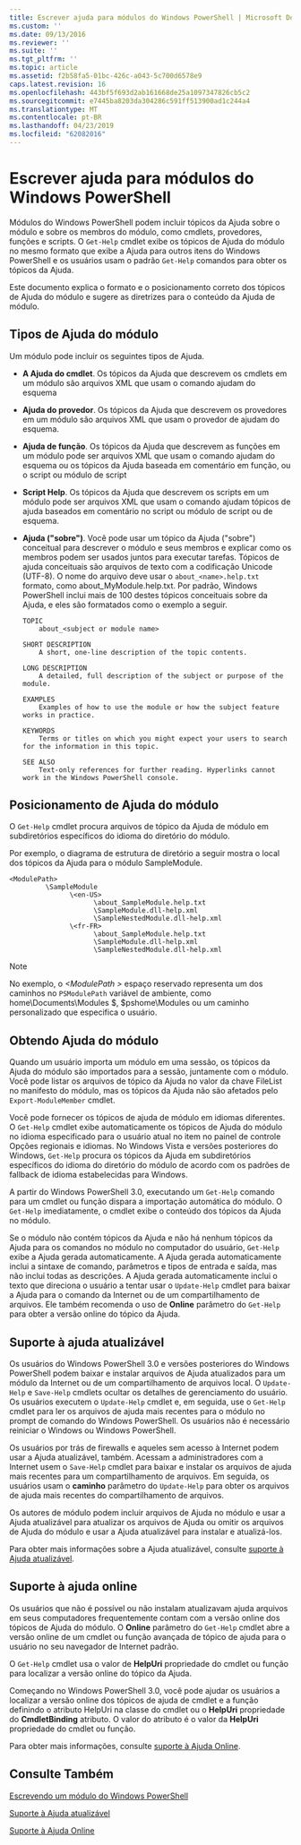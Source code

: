 ```yaml
---
title: Escrever ajuda para módulos do Windows PowerShell | Microsoft Docs
ms.custom: ''
ms.date: 09/13/2016
ms.reviewer: ''
ms.suite: ''
ms.tgt_pltfrm: ''
ms.topic: article
ms.assetid: f2b58fa5-01bc-426c-a043-5c700d6578e9
caps.latest.revision: 16
ms.openlocfilehash: 443bf5f693d2ab161668de25a1097347826cb5c2
ms.sourcegitcommit: e7445ba8203da304286c591ff513900ad1c244a4
ms.translationtype: MT
ms.contentlocale: pt-BR
ms.lasthandoff: 04/23/2019
ms.locfileid: "62082016"
---
```

# <a name="writing-help-for-windows-powershell-modules"></a>Escrever ajuda para módulos do Windows PowerShell

Módulos do Windows PowerShell podem incluir tópicos da Ajuda sobre o módulo e sobre os membros do módulo, como cmdlets, provedores, funções e scripts. O `Get-Help` cmdlet exibe os tópicos de Ajuda do módulo no mesmo formato que exibe a Ajuda para outros itens do Windows PowerShell e os usuários usam o padrão `Get-Help` comandos para obter os tópicos da Ajuda.

Este documento explica o formato e o posicionamento correto dos tópicos de Ajuda do módulo e sugere as diretrizes para o conteúdo da Ajuda de módulo.

## <a name="types-of-module-help"></a>Tipos de Ajuda do módulo

Um módulo pode incluir os seguintes tipos de Ajuda.

- **A Ajuda do cmdlet**. Os tópicos da Ajuda que descrevem os cmdlets em um módulo são arquivos XML que usam o comando ajudam do esquema

- **Ajuda do provedor**. Os tópicos da Ajuda que descrevem os provedores em um módulo são arquivos XML que usam o provedor de ajudam do esquema.

- **Ajuda de função**. Os tópicos da Ajuda que descrevem as funções em um módulo pode ser arquivos XML que usam o comando ajudam do esquema ou os tópicos da Ajuda baseada em comentário em função, ou o script ou módulo de script

- **Script Help**. Os tópicos da Ajuda que descrevem os scripts em um módulo pode ser arquivos XML que usam o comando ajudam tópicos de ajuda baseados em comentário no script ou módulo de script ou de esquema.

- **Ajuda ("sobre")**. Você pode usar um tópico da Ajuda ("sobre") conceitual para descrever o módulo e seus membros e explicar como os membros podem ser usados juntos para executar tarefas. Tópicos de ajuda conceituais são arquivos de texto com a codificação Unicode (UTF-8). O nome do arquivo deve usar o `about_<name>.help.txt` formato, como about_MyModule.help.txt. Por padrão, Windows PowerShell inclui mais de 100 destes tópicos conceituais sobre da Ajuda, e eles são formatados como o exemplo a seguir.

  ```
  TOPIC
      about_<subject or module name>

  SHORT DESCRIPTION
      A short, one-line description of the topic contents.

  LONG DESCRIPTION
      A detailed, full description of the subject or purpose of the module.

  EXAMPLES
      Examples of how to use the module or how the subject feature works in practice.

  KEYWORDS
      Terms or titles on which you might expect your users to search for the information in this topic.

  SEE ALSO
      Text-only references for further reading. Hyperlinks cannot work in the Windows PowerShell console.

  ```

## <a name="placement-of-module-help"></a>Posicionamento de Ajuda do módulo

O `Get-Help` cmdlet procura arquivos de tópico da Ajuda de módulo em subdiretórios específicos do idioma do diretório do módulo.

Por exemplo, o diagrama de estrutura de diretório a seguir mostra o local dos tópicos da Ajuda para o módulo SampleModule.

```
<ModulePath>
         \SampleModule
               \<en-US>
                     \about_SampleModule.help.txt
                     \SampleModule.dll-help.xml
                     \SampleNestedModule.dll-help.xml
               \<fr-FR>
                     \about_SampleModule.help.txt
                     \SampleModule.dll-help.xml
                     \SampleNestedModule.dll-help.xml

```

> [!NOTE]
> No exemplo, o  *\<ModulePath >* espaço reservado representa um dos caminhos no `PSModulePath` variável de ambiente, como home\Documents\Modules $, $pshome\Modules ou um caminho personalizado que especifica o usuário.

## <a name="getting-module-help"></a>Obtendo Ajuda do módulo

Quando um usuário importa um módulo em uma sessão, os tópicos da Ajuda do módulo são importados para a sessão, juntamente com o módulo. Você pode listar os arquivos de tópico da Ajuda no valor da chave FileList no manifesto do módulo, mas os tópicos da Ajuda não são afetados pelo `Export-ModuleMember` cmdlet.

Você pode fornecer os tópicos de ajuda de módulo em idiomas diferentes. O `Get-Help` cmdlet exibe automaticamente os tópicos de Ajuda do módulo no idioma especificado para o usuário atual no item no painel de controle Opções regionais e idiomas. No Windows Vista e versões posteriores do Windows, `Get-Help` procura os tópicos da Ajuda em subdiretórios específicos do idioma do diretório do módulo de acordo com os padrões de fallback de idioma estabelecidas para Windows.

A partir do Windows PowerShell 3.0, executando um `Get-Help` comando para um cmdlet ou função dispara a importação automática do módulo. O `Get-Help` imediatamente, o cmdlet exibe o conteúdo dos tópicos da Ajuda no módulo.

Se o módulo não contém tópicos da Ajuda e não há nenhum tópicos da Ajuda para os comandos no módulo no computador do usuário, `Get-Help` exibe a Ajuda gerada automaticamente. A Ajuda gerada automaticamente inclui a sintaxe de comando, parâmetros e tipos de entrada e saída, mas não inclui todas as descrições. A Ajuda gerada automaticamente inclui o texto que direciona o usuário a tentar usar o `Update-Help` cmdlet para baixar a Ajuda para o comando da Internet ou de um compartilhamento de arquivos. Ele também recomenda o uso de **Online** parâmetro do `Get-Help` para obter a versão online do tópico da Ajuda.

## <a name="supporting-updatable-help"></a>Suporte à ajuda atualizável

Os usuários do Windows PowerShell 3.0 e versões posteriores do Windows PowerShell podem baixar e instalar arquivos de Ajuda atualizados para um módulo da Internet ou de um compartilhamento de arquivos local. O `Update-Help` e `Save-Help` cmdlets ocultar os detalhes de gerenciamento do usuário. Os usuários executem o `Update-Help` cmdlet e, em seguida, use o `Get-Help` cmdlet para ler os arquivos de ajuda mais recentes para o módulo no prompt de comando do Windows PowerShell. Os usuários não é necessário reiniciar o Windows ou Windows PowerShell.

Os usuários por trás de firewalls e aqueles sem acesso à Internet podem usar a Ajuda atualizável, também. Acessam a administradores com a Internet usem o `Save-Help` cmdlet para baixar e instalar os arquivos de ajuda mais recentes para um compartilhamento de arquivos. Em seguida, os usuários usam o **caminho** parâmetro do `Update-Help` para obter os arquivos de ajuda mais recentes do compartilhamento de arquivos.

Os autores de módulo podem incluir arquivos de Ajuda no módulo e usar a Ajuda atualizável para atualizar os arquivos de Ajuda ou omitir os arquivos de Ajuda do módulo e usar a Ajuda atualizável para instalar e atualizá-los.

Para obter mais informações sobre a Ajuda atualizável, consulte [suporte à Ajuda atualizável](./supporting-updatable-help.md).

## <a name="supporting-online-help"></a>Suporte à ajuda online

Os usuários que não é possível ou não instalam atualizavam ajuda arquivos em seus computadores frequentemente contam com a versão online dos tópicos de Ajuda do módulo. O **Online** parâmetro do `Get-Help` cmdlet abre a versão online de um cmdlet ou função avançada de tópico de ajuda para o usuário no seu navegador de Internet padrão.

O `Get-Help` cmdlet usa o valor de **HelpUri** propriedade do cmdlet ou função para localizar a versão online do tópico da Ajuda.

Começando no Windows PowerShell 3.0, você pode ajudar os usuários a localizar a versão online dos tópicos de ajuda de cmdlet e a função definindo o atributo HelpUri na classe do cmdlet ou o **HelpUri** propriedade do **CmdletBinding** atributo. O valor do atributo é o valor da **HelpUri** propriedade do cmdlet ou função.

Para obter mais informações, consulte [suporte à Ajuda Online](./supporting-online-help.md).

## <a name="see-also"></a>Consulte Também

[Escrevendo um módulo do Windows PowerShell](./writing-a-windows-powershell-module.md)

[Suporte à Ajuda atualizável](./supporting-updatable-help.md)

[Suporte à Ajuda Online](./supporting-online-help.md)